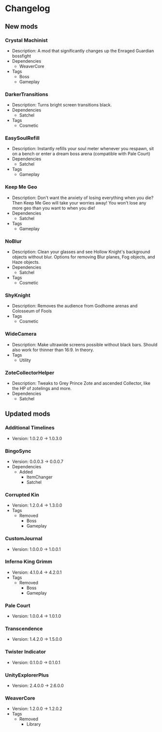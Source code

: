# Changelog


## New mods

### Crystal Machinist

- Description: A mod that significantly changes up the Enraged Guardian bossfight
- Dependencies
  + WeaverCore
- Tags
  + Boss
  + Gameplay

### DarkerTransitions

- Description: Turns bright screen transitions black.
- Dependencies
  + Satchel
- Tags
  + Cosmetic

### EasySoulRefill

- Description: Instantly refills your soul meter whenever you respawn, sit on a bench or enter a dream boss arena (compatible with Pale Court)
- Dependencies
  + Satchel
- Tags
  + Gameplay

### Keep Me Geo

- Description: Don&#x27;t want the anxiety of losing everything when you die? Then Keep Me Geo will take your worries away! You won&#x27;t lose any more geo than you want to when you die!
- Dependencies
  + Satchel
- Tags
  + Gameplay

### NoBlur

- Description: Clean your glasses and see Hollow Knight&#x27;s background objects without blur. Options for removing Blur planes, Fog objects, and Haze objects.
- Dependencies
  + Satchel
- Tags
  + Cosmetic

### ShyKnight

- Description: Removes the audience from Godhome arenas and Colosseum of Fools
- Tags
  + Cosmetic

### WideCamera

- Description: Make ultrawide screens possible without black bars. Should also work for thinner than 16:9. In theory.
- Tags
  + Utility

### ZoteCollectorHelper

- Description: Tweaks to Grey Prince Zote and ascended Collector, like the HP of zotelings and more.
- Dependencies
  + Satchel


## Updated mods

### Additional Timelines

- Version: 1.0.2.0 -> 1.0.3.0

### BingoSync

- Version: 0.0.0.3 -> 0.0.0.7
- Dependencies
  + Added
    - ItemChanger
    - Satchel

### Corrupted Kin

- Version: 1.2.0.4 -> 1.3.0.0
- Tags
  + Removed
    - Boss
    - Gameplay

### CustomJournal

- Version: 1.0.0.0 -> 1.0.0.1

### Inferno King Grimm

- Version: 4.1.0.4 -> 4.2.0.1
- Tags
  + Removed
    - Boss
    - Gameplay

### Pale Court

- Version: 1.0.0.4 -> 1.0.1.0

### Transcendence

- Version: 1.4.2.0 -> 1.5.0.0

### Twister Indicator

- Version: 0.1.0.0 -> 0.1.0.1

### UnityExplorerPlus

- Version: 2.4.0.0 -> 2.6.0.0

### WeaverCore

- Version: 1.2.0.0 -> 1.2.0.2
- Tags
  + Removed
    - Library


